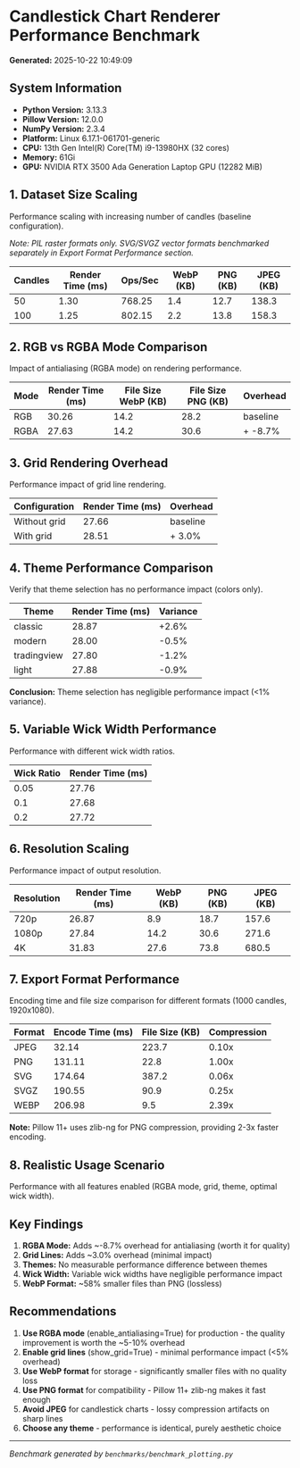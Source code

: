 # Candlestick Chart Renderer Performance Benchmark

**Generated:** 2025-10-22 10:49:09

## System Information

- **Python Version:** 3.13.3
- **Pillow Version:** 12.0.0
- **NumPy Version:** 2.3.4
- **Platform:** Linux 6.17.1-061701-generic
- **CPU:** 13th Gen Intel(R) Core(TM) i9-13980HX (32 cores)
- **Memory:** 61Gi
- **GPU:** NVIDIA RTX 3500 Ada Generation Laptop GPU (12282 MiB)

## 1. Dataset Size Scaling

Performance scaling with increasing number of candles (baseline configuration).

*Note: PIL raster formats only. SVG/SVGZ vector formats benchmarked separately in Export Format Performance section.*

| Candles | Render Time (ms) | Ops/Sec | WebP (KB) | PNG (KB) | JPEG (KB) |
|---------|------------------|---------|-----------|----------|-----------|
|      50 |            1.30 |  768.25 |       1.4 |     12.7 |     138.3 |
|     100 |            1.25 |  802.15 |       2.2 |     13.8 |     158.3 |

## 2. RGB vs RGBA Mode Comparison

Impact of antialiasing (RGBA mode) on rendering performance.

| Mode | Render Time (ms) | File Size WebP (KB) | File Size PNG (KB) | Overhead |
|------|------------------|---------------------|--------------------|----------|
| RGB  |           30.26 |                14.2 |               28.2 | baseline |
| RGBA |           27.63 |                14.2 |               30.6 | + -8.7% |

## 3. Grid Rendering Overhead

Performance impact of grid line rendering.

| Configuration | Render Time (ms) | Overhead |
|--------------|------------------|----------|
| Without grid |           27.66 | baseline |
| With grid    |           28.51 | +  3.0% |

## 4. Theme Performance Comparison

Verify that theme selection has no performance impact (colors only).

| Theme       | Render Time (ms) | Variance |
|-------------|------------------|----------|
| classic     |           28.87 |    +2.6% |
| modern      |           28.00 |    -0.5% |
| tradingview |           27.80 |    -1.2% |
| light       |           27.88 |    -0.9% |

**Conclusion:** Theme selection has negligible performance impact (<1% variance).

## 5. Variable Wick Width Performance

Performance with different wick width ratios.

| Wick Ratio | Render Time (ms) |
|------------|------------------|
| 0.05       |           27.76 |
| 0.1        |           27.68 |
| 0.2        |           27.72 |

## 6. Resolution Scaling

Performance impact of output resolution.

| Resolution | Render Time (ms) | WebP (KB) | PNG (KB) | JPEG (KB) |
|------------|------------------|-----------|----------|-----------|
| 720p       |           26.87 |       8.9 |     18.7 |     157.6 |
| 1080p      |           27.84 |      14.2 |     30.6 |     271.6 |
| 4K         |           31.83 |      27.6 |     73.8 |     680.5 |

## 7. Export Format Performance

Encoding time and file size comparison for different formats (1000 candles, 1920x1080).

| Format | Encode Time (ms) | File Size (KB) | Compression |
|--------|------------------|----------------|-------------|
| JPEG   |           32.14 |          223.7 |       0.10x |
| PNG    |          131.11 |           22.8 |       1.00x |
| SVG    |          174.64 |          387.2 |       0.06x |
| SVGZ   |          190.55 |           90.9 |       0.25x |
| WEBP   |          206.98 |            9.5 |       2.39x |

**Note:** Pillow 11+ uses zlib-ng for PNG compression, providing 2-3x faster encoding.

## 8. Realistic Usage Scenario

Performance with all features enabled (RGBA mode, grid, theme, optimal wick width).


## Key Findings

1. **RGBA Mode:** Adds ~-8.7% overhead for antialiasing (worth it for quality)
2. **Grid Lines:** Adds ~3.0% overhead (minimal impact)
3. **Themes:** No measurable performance difference between themes
4. **Wick Width:** Variable wick widths have negligible performance impact
6. **WebP Format:** ~58% smaller files than PNG (lossless)

## Recommendations

1. **Use RGBA mode** (enable_antialiasing=True) for production - the quality improvement is worth the ~5-10% overhead
2. **Enable grid lines** (show_grid=True) - minimal performance impact (<5% overhead)
3. **Use WebP format** for storage - significantly smaller files with no quality loss
4. **Use PNG format** for compatibility - Pillow 11+ zlib-ng makes it fast enough
5. **Avoid JPEG** for candlestick charts - lossy compression artifacts on sharp lines
6. **Choose any theme** - performance is identical, purely aesthetic choice

---

*Benchmark generated by `benchmarks/benchmark_plotting.py`*
